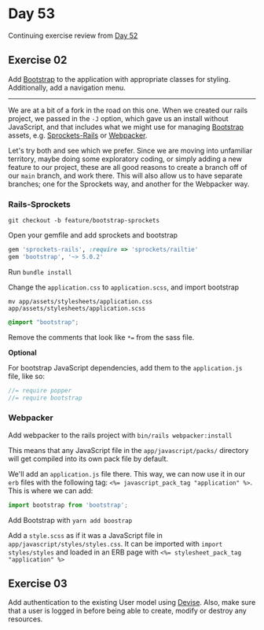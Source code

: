 # Day 53  
  
Continuing exercise review from [Day 52](https://github.com/compsciacademy/fulltime-program-2021-Q2/tree/main/Week11/Day52#day-52)  

## Exercise 02

Add [Bootstrap](https://getbootstrap.com/) to the application with appropriate classes for styling. Additionally, add a navigation menu.  
  
---  
  
We are at a bit of a fork in the road on this one. When we created our rails project, we passed in the `-J` option, which gave us an install without JavaScript, and that includes what we might use for managing [Bootstrap](https://getbootstrap.com/docs/5.0/getting-started/download/) assets, e.g. [Sprockets-Rails](https://github.com/rails/sprockets-rails) or [Webpacker](https://edgeguides.rubyonrails.org/webpacker.html).  
  
Let's try both and see which we prefer. Since we are moving into unfamiliar territory, maybe doing some exploratory coding, or simply adding a new feature to our project, these are all good reasons to create a branch off of our `main` branch, and work there. This will also allow us to have separate branches; one for the Sprockets way, and another for the Webpacker way.  
  
### Rails-Sprockets  
  
```
git checkout -b feature/bootstrap-sprockets
```

Open your gemfile and add sprockets and bootstrap

```ruby
gem 'sprockets-rails', :require => 'sprockets/railtie'
gem 'bootstrap', '~> 5.0.2'
```

Run `bundle install`  
  
Change the `application.css` to `application.scss`, and import bootstrap
```
mv app/assets/stylesheets/application.css app/assets/stylesheets/application.scss
```

```scss
@import "bootstrap";
```

Remove the comments that look like `*=` from the sass file.  

**Optional**  

For bootstrap JavaScript dependencies, add them to the `application.js` file, like so:
```js
//= require popper
//= require bootstrap
```

### Webpacker

Add webpacker to the rails project with `bin/rails webpacker:install`
  
This means that any JavaScript file in the `app/javascript/packs/` directory will get compiled into its own pack file by default. 

We'll add an `application.js` file there. This way, we can now use it in our `erb` files with the following tag: `<%= javascript_pack_tag "application" %>`. This is where we can add:

```js
import bootstrap from 'bootstrap';
```

Add Bootstrap with `yarn add boostrap`  
  
Add a `style.scss` as if it was a JavaScript file in `app/javascript/styles/styles.css`. It can be imported with `import styles/styles` and loaded in an ERB page with `<%= stylesheet_pack_tag "application" %>`

## Exercise 03  
  
Add authentication to the existing User model using [Devise](https://github.com/heartcombo/devise/wiki/How-To:-Change-an-already-existing-table-to-add-devise-required-columns). Also, make sure that a user is logged in before being able to create, modify or destroy any resources.  
  